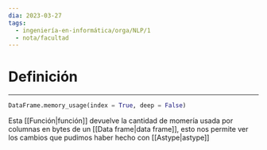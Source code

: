 ```yaml
---
dia: 2023-03-27
tags:
  - ingeniería-en-informática/orga/NLP/1
  - nota/facultad
---
```

# Definición
---
``` python
DataFrame.memory_usage(index = True, deep = False)
```

Esta [[Función|función]] devuelve la cantidad de momería usada por columnas en bytes de un [[Data frame|data frame]], esto nos permite ver los cambios que pudimos haber hecho con [[Astype|astype]]